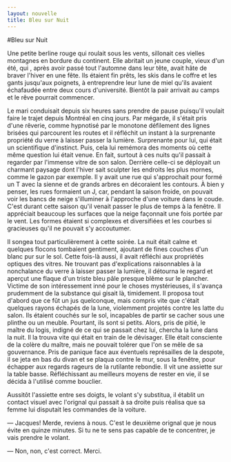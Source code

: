 ```yaml
---
layout: nouvelle
title: Bleu sur Nuit
---
```

#Bleu sur Nuit

Une petite berline rouge qui roulait sous les vents, sillonait ces vielles montagnes en bordure du continent. Elle abritait un jeune couple, vieux d'un été, qui , après avoir passé tout  l'automne dans leur tête, avait hâte de braver l'hiver en une fête. Ils étaient fin prêts, les skis dans le coffre et les gants jusqu'aux poignets, à entreprendre leur lune de miel qu'ils avaient échafaudée entre deux cours d'université. Bientôt la pair arrivait au camps et le rêve pourrait commencer.

Le mari conduisait depuis six heures sans prendre de pause puisqu'il voulait faire le trajet depuis Montréal en cinq jours. Par mégarde, il s'était pris d'une rêverie, comme hypnotisé par le monotone défilement des lignes brisées qui parcourent les routes et il réfléchit un instant à la surprenante propriété du verre à laisser passer la lumière. Surprenante pour lui, qui était un scientifique d'instinct. Puis, cela lui remémora des moments où cette même question lui était venue. En fait, surtout à ces nuits qu'il passait à regarder par l'immense vitre de son salon. Derrière celle-ci se déployait un charmant paysage dont l'hiver sait sculpter les endroits les plus mornes, comme le gazon par exemple. Il y avait une rue qui s'approchait pour formé un T avec la sienne et de grands arbres en décoraient les contours. À bien y penser, les rues formaient un J, car, pendant la saison froide, on pouvait voir les bancs de neige s'illuminer à l'approche d'une voiture dans le coude. C'est durant cette saison qu'il venait passer le plus de temps à la fenêtre. Il appréciait beaucoup les surfaces que la neige façonnait une fois portée par le vent. Les formes étaient si complexes et diversifiées et les courbes si gracieuses qu'il ne pouvait s'y accoutumer.

Il songea tout particulièrement à cette soirée. La nuit était calme et quelques flocons tombaient gentiment, ajoutant de fines couches d'un blanc pur sur le sol. Cette fois-là aussi, il avait réfléchi aux propriétés optiques des vitres. Ne trouvant pas d'explications raisonnables à la nonchalance du verre à laisser passer la lumière, il détourna le regard et aperçut une flaque d'un triste bleu pâle presque blême sur le plancher. Victime de son intéressement inné pour le choses mystérieuses, il s'avança prudemment de la substance qui gisait là, timidement. Il proposa tout d'abord que ce fût un jus quelconque, mais compris vite que c'était quelques rayons échapés de la lune, violemment projetés contre les latte du salon. Ils étaient couchés sur le sol, incapables de partir se cacher sous une plinthe ou un meuble. Pourtant, ils sont si petits. Alors, pris de pitié, le maître du logis, indigné de ce qui se passait chez lui, chercha la lune dans la nuit. Il la trouva vite qui était en train de le dévisager. Elle était consciente de la colère du maître, mais ne pouvait tolérer que l'on se mêle de sa gouvernance. Pris de panique face aux éventuels représailles de la despote, il  se jeta en bas du divan et se plaqua contre le mur, sous la fenêtre, pour échapper aux regards rageurs de la rutilante rebondie. Il vit une assiette sur la table basse. Réfléchissant au meilleurs moyens de rester en vie, il se décida à l'utilisé comme bouclier.

Aussitôt l'assiette entre ses doigts, le volant s'y substitua, il établit un contact visuel avec l'orignal qui passait à sa droite puis réalisa que sa femme lui disputait les commandes de la voiture. 

&mdash; Jacques! Merde, reviens à nous. C'est le deuxième orignal que je nous évite en quinze minutes. Si tu ne te sens pas capable de te concentrer, je vais prendre le volant.

&mdash; Non, non, c'est correct. Merci.